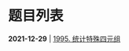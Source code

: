 # 题目列表

**2021-12-29** | [1995. 统计特殊四元组](https://leetcode-cn.com/problems/count-special-quadruplets/)